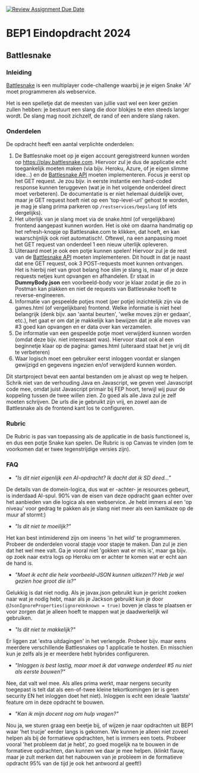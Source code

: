 [![Review Assignment Due Date](https://classroom.github.com/assets/deadline-readme-button-22041afd0340ce965d47ae6ef1cefeee28c7c493a6346c4f15d667ab976d596c.svg)](https://classroom.github.com/a/4FZB5KC8)
# BEP1 Eindopdracht 2024

## Battlesnake

### Inleiding

[Battlesnake](https://play.battlesnake.com) is een multiplayer code-challenge waarbij je je eigen Snake '*AI*' moet
programmeren als webservice.

Het is een spelletje dat de meesten van jullie vast wel een keer gezien zullen hebben: je bestuurt een slang die door
blokjes te eten steeds langer wordt. De slang mag nooit zichzelf, de rand of een andere slang raken.

### Onderdelen

De opdracht heeft een aantal verplichte onderdelen:

1. De Battlesnake moet op je eigen account geregistreerd kunnen worden op https://play.battlesnake.com. Hiervoor zul je
dus de applicatie echt toegankelijk moeten maken (via bijv. Heroku, Azure, of je eigen slimme idee...) en de
[Battlesnake API](https://docs.battlesnake.com/references/api#the-battlesnake-api) moeten implementeren. Focus je eerst 
op het GET request. Je zou bijv. in eerste instantie een hard-coded response kunnen teruggeven (wat je in het volgende
onderdeel direct moet verbeteren). De documentatie is er niet helemaal duidelijk over, maar je GET request hoeft niet op
een 'top-level-url' gehost te worden, je mag je slang prima parkeren op `/restservices/bepslang` (of iets dergelijks).
2. Het uiterlijk van je slang moet via de snake.html (of vergelijkbare) frontend aangepast kunnen worden. Het is oké om
daarna handmatig op het refresh-knopje op Battlesnake.com te klikken, dat hoeft, en kan waarschijnlijk ook niet automatisch!.
Oftewel, na een aanpassing moet het GET request van onderdeel 1 een nieuw uiterlijk opleveren.
3. Uiteraard moet je ook een potje kunnen spelen! Hiervoor zul je de rest van de 
[Battlesnake API](https://docs.battlesnake.com/references/api#the-battlesnake-api) moeten implementeren. Dit houdt in dat
je naast dat ene GET request, ook 3 POST-requests moet kunnen ontvangen. Het is hierbij niet van groot belang hoe slim je slang is, maar
of je deze requests netjes kunt opvangen en afhandelen. Er staat in **DummyBody.json** een voorbeeld-body voor je klaar zodat
je die zo in Postman kan plakken en niet de requests van Battlesnake hoeft te reverse-engineeren.
4. Informatie van gespeelde potjes moet (per potje) inzichtelijk zijn via de games.html (of vergelijkbare) frontend.
Welke informatie is niet heel belangrijk (denk bijv. aan 'aantal beurten', 'welke moves zijn er gedaan', etc.), het gaat 
er om dat je makkelijk kan bewijzen dat je alle moves van #3 goed kan opvangen en er data over kan verzamelen.
5. De informatie van een gespeelde potje moet verwijderd kunnen worden (omdat deze bijv. niet interessant was). Hiervoor
staat ook al een beginnetje klaar op de pagina: games.html (uiteraard staat het je vrij dit te verbeteren)
6. Waar logisch moet een gebruiker eerst inloggen voordat er slangen gewijzigd en gegevens ingezien en/of verwijderd kunnen worden.

Dit startproject bevat een aantal bestanden om je alvast op weg te helpen. Schrik niet van de verhouding Java en Javascript,
we geven veel Javascript code mee, omdat juist Javascript primair bij FEP hoort, terwijl wij puur de koppeling tussen de 
twee willen zien. Zo goed als alle Java zul je zelf moeten schrijven.
De urls die je gebruikt zijn vrij, en zowel aan de Battlesnake als de frontend kant los te configureren.

### Rubric

De Rubric is pas van toepassing als de applicatie in de basis functioneel is, en dus een potje Snake kan spelen.
De Rubric is op Canvas te vinden (om te voorkomen dat er twee tegenstrijdige versies zijn).

### FAQ

* *"Is dit niet eigenlijk een AI-opdracht? Ik dacht dat ik SD deed..."*

De details van de domein-logica, dus wat er -achter- je resources gebeurt, is inderdaad AI-spul. 90% van de eisen van 
deze opdracht gaan echter over het aanbieden van die logica als een webservice. Je hebt immers al een 'op niveau' voor 
gedrag te pakken als je slang niet meer als een kamikaze op de muur af stormt:)

* *"Is dit niet te moeilijk?"*

Het kan best intimiderend zijn om ineens 'in het wild' te programmeren. Probeer de onderdelen vooral stapje voor stapje
te maken. Dan zul je zien dat het wel mee valt. Ga je vooral niet 'gokken wat er mis is', maar ga bijv. op zoek naar extra
logs op Heroku om er achter te komen wat er echt aan de hand is.

* *"Moet ik echt die hele voorbeeld-JSON kunnen uitlezen?? Heb je wel gezien hoe groot die is?"*

Gelukkig is dat niet nodig. Als je javax.json gebruikt kun je gericht zoeken naar wat je nodig hebt, maar als je Jackson
gebruikt kun je door ``@JsonIgnoreProperties(ignoreUnknown = true)`` boven je class te plaatsen er voor zorgen dat je
alleen hoeft te mappen wat je daadwerkelijk wil gebruiken.

* *"Is dit niet te makkelijk?"*

Er liggen zat 'extra uitdagingen' in het verlengde. Probeer bijv. maar eens meerdere verschillende Battlesnakes op 1 
applicatie te hosten. En misschien kun je zelfs als je er meerdere hebt hybrides configureren.

* *"Inloggen is best lastig, maar moet ik dat vanwege onderdeel #5 nu niet als eerste bouwen?"*

Nee, dat valt wel mee. Als alles prima werkt, maar nergens security toegepast is telt dat als een-of-twee kleine 
tekortkomingen (er is geen security EN het inloggen doet het niet). Inloggen is echt een ideale 'laatste' feature om 
in deze opdracht te bouwen.

* *"Kan ik mijn docent nog om hulp vragen?"*

Nou ja, we sturen graag een beetje bij, of wijzen je naar opdrachten uit BEP1 waar 'het trucje' eerder langs is gekomen.
We kunnen je alleen niet zoveel helpen als bij de formatieve opdrachten, het is immers een toets. Probeer vooral 'het probleem dat je hebt', zo
goed mogelijk na te bouwen in de formatieve opdrachten, dan kunnen we daar je mee helpen. (klinkt flauw, maar je zult 
merken dat het nabouwen van je probleem in de formatieve opdracht 95% van de tijd je ook het antwoord al geeft!)
